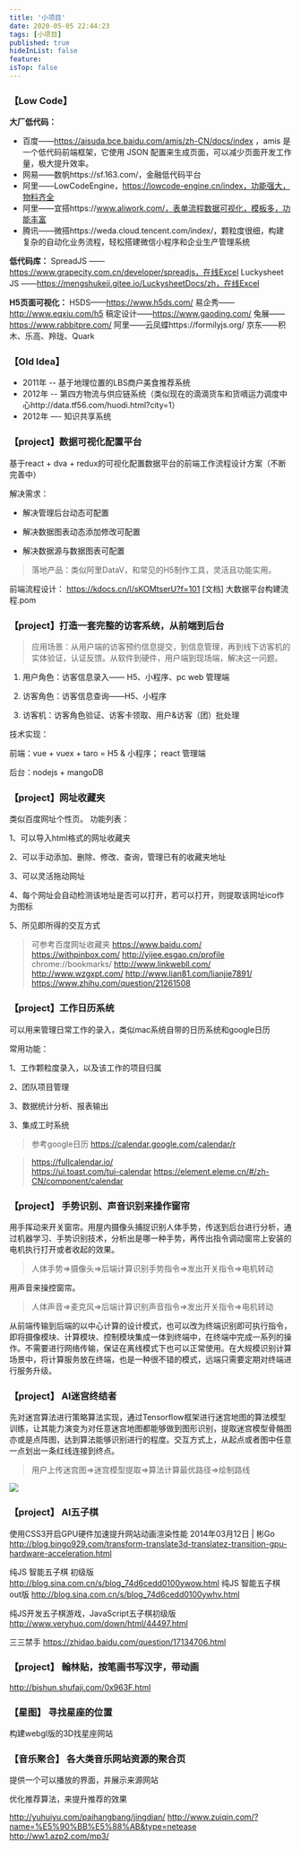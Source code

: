```yaml
---
title: '小项目'
date: 2020-05-05 22:44:23
tags: [小项目]
published: true
hideInList: false
feature: 
isTop: false
---
```

### 【Low Code】

**大厂低代码：**
*  百度——https://aisuda.bce.baidu.com/amis/zh-CN/docs/index ，amis 是一个低代码前端框架，它使用 JSON 配置来生成页面，可以减少页面开发工作量，极大提升效率。
*  网易——数帆https://sf.163.com/，金融低代码平台
*  阿里——LowCodeEngine，https://lowcode-engine.cn/index，功能强大，物料齐全
*  阿里——宜搭https://www.aliwork.com/，表单流程数据可视化，模板多，功能丰富
*  腾讯——微搭https://weda.cloud.tencent.com/index/，颗粒度很细，构建复杂的自动化业务流程，轻松搭建微信小程序和企业生产管理系统

**低代码库：**
SpreadJS ——https://www.grapecity.com.cn/developer/spreadjs，在线Excel
Luckysheet JS ——https://mengshukeji.gitee.io/LuckysheetDocs/zh，在线Excel

**H5页面可视化：**
H5DS——https://www.h5ds.com/
易企秀——http://www.eqxiu.com/h5
稿定设计——https://www.gaoding.com/
兔展——https://www.rabbitpre.com/
阿里——云凤蝶https://formilyjs.org/
京东——积木、乐高、羚珑、Quark

### 【Old Idea】
* 2011年 -- 基于地理位置的LBS商户美食推荐系统
* 2012年 -- 第四方物流与供应链系统（类似现在的滴滴货车和货嘀运力调度中心http://data.tf56.com/huodi.html?city=1）
* 2012年 —- 知识共享系统


### 【project】数据可视化配置平台
基于react + dva + redux的可视化配置数据平台的前端工作流程设计方案（不断完善中）

解决需求：

+ 解决管理后台动态可配置

+ 解决数据图表动态添加修改可配置

+ 解决数据源与数据图表可配置

> 落地产品：类似阿里DataV，和常见的H5制作工具，灵活且功能实用。

前端流程设计：
https://kdocs.cn/l/sKOMtserU?f=101
[文档] 大数据平台构建流程.pom

### 【project】打造一套完整的访客系统，从前端到后台

> 应用场景：从用户端的访客预约信息提交，到信息管理，再到线下访客机的实体验证，认证反馈。从软件到硬件，用户端到现场端，解决这一问题。

1. 用户角色：访客信息录入—— H5、小程序、pc web 管理端

2. 访客角色：访客信息查询——H5、小程序

3. 访客机：访客角色验证、访客卡领取、用户&访客（团）批处理

技术实现：

前端：vue + vuex + taro = H5 & 小程序； react 管理端

后台：nodejs + mangoDB

<!-- 访客系统   会议预定系统   场馆预订系统  圣诞晚会抽票  摇奖系统  商品选购下订单  数据展示定制化平台 -->

<!-- ### 【project】赛车拉力***
实现平台：微信小游戏，实时对战3v3，2v2，个人障碍赛，个人竞速赛

故事一：巴音布鲁克赛道

故事二：罪恶都市赛道

故事伞：乡村赛道

实现技术栈：JS，webscoket，webgl3D，wechat SDK，nodejs，重力场

> 模型设计、技术选型可以参考 https://bruno-simon.com/  ，操控可以参考微信小游戏模式、王者荣耀、吃鸡模式
https://greensock.com/showcase/

 -->

### 【project】网址收藏夹
类似百度网址个性页。
功能列表：

1、可以导入html格式的网址收藏夹

2、可以手动添加、删除、修改、查询，管理已有的收藏夹地址

3、可以灵活拖动网址

4、每个网址会自动检测该地址是否可以打开，若可以打开，则提取该网址ico作为图标

5、所见即所得的交互方式

> 可参考百度网址收藏夹
https://www.baidu.com/
https://withpinbox.com/
http://yijee.esgao.cn/profile
chrome://bookmarks/
http://www.linkwebll.com/
http://www.wzgxpt.com/
http://www.lian81.com/lianjie7891/
https://www.zhihu.com/question/21261508



### 【project】工作日历系统
可以用来管理日常工作的录入，类似mac系统自带的日历系统和google日历

常用功能：

1、工作颗粒度录入，以及该工作的项目归属

2、团队项目管理

3、数据统计分析、报表输出

3、集成工时系统

> 参考google日历
https://calendar.google.com/calendar/r 

> https://fullcalendar.io/  
> https://ui.toast.com/tui-calendar
> https://element.eleme.cn/#/zh-CN/component/calendar
> 

<!-- ### 【project】 精灵盒子

一种集成内置全息投影、AR效果的，正方体，大概45cm * 45cm * 45cm，里面的游戏，可以渲染成为场景，沙盘，建筑或者塔防游戏，可以给人以AR或者全息投影的真实效果，通过内置计算模块和六面投影屏幕，从外向内看到的就是很逼真的场景，用户可以通过手机app、或者游戏手柄来操作里面的人物进行任务闯关，值得实现的游戏有《纪念碑谷》、《生化危机》 -->

### 【project】 手势识别、声音识别来操作窗帘

用手挥动来开关窗帘。用屋内摄像头捕捉识别人体手势，传送到后台进行分析，通过机器学习、手势识别技术，分析出是哪一种手势，再传出指令调动窗帘上安装的电机执行打开或者收起的效果。
> 人体手势=>摄像头=>后端计算识别手势指令=>发出开关指令=>电机转动

用声音来操控窗帘。
> 人体声音=>麦克风=>后端计算识别声音指令=>发出开关指令=>电机转动

从前端传输到后端的以中心计算的设计模式，也可以改为终端识别即可执行指令，即将摄像模块、计算模块、控制模块集成一体到终端中，在终端中完成一系列的操作。不需要进行网络传输，保证在离线模式下也可以正常使用。在大规模识别计算场景中，将计算服务放在终端，也是一种很不错的模式，远端只需要定期对终端进行服务升级。

### 【project】 AI迷宫终结者

先对迷宫算法进行策略算法实现，通过Tensorflow框架进行迷宫地图的算法模型训练，让其能力演变为对任意迷宫地图都能够做到图形识别，提取迷宫模型骨骼图亦或是点阵图，达到算法能够识别进行的程度。交互方式上，从起点或者图中任意一点划出一条红线连接到终点。

> 用户上传迷宫图=>迷宫模型提取=>算法计算最优路径=>绘制路线
<img src="https://img-bbs.csdn.net/upload/201508/04/1438700761_871230.jpg">
<!-- 
https://tensorflow.google.cn/js/models
http://blog.sciencenet.cn/blog-671857-567654.html
https://www.samyzaf.com/ML/rl/qmaze.html  
http://www.webhek.com/apps/PathFinding/
-->

### 【project】 AI五子棋

使用CSS3开启GPU硬件加速提升网站动画渲染性能
2014年03月12日 | 彬Go
http://blog.bingo929.com/transform-translate3d-translatez-transition-gpu-hardware-acceleration.html


纯JS 智能五子棋 初级版 
http://blog.sina.com.cn/s/blog_74d6cedd0100ywow.html
纯JS 智能五子棋 out版 
http://blog.sina.com.cn/s/blog_74d6cedd0100ywhv.html

纯JS开发五子棋游戏，JavaScript五子棋初级版
http://www.veryhuo.com/down/html/44497.html

三三禁手
https://zhidao.baidu.com/question/17134706.html

### 【project】 翰林贴，按笔画书写汉字，带动画

http://bishun.shufaji.com/0x963F.html

### 【星图】 寻找星座的位置

构建webgl版的3D找星座网站

### 【音乐聚合】 各大类音乐网站资源的聚合页

提供一个可以播放的界面，并展示来源网站

优化推荐算法，来提升推荐的效果

http://yuhuiyu.com/paihangbang/jingdian/
http://www.zuiqin.com/?name=%E5%90%BB%E5%88%AB&type=netease
http://ww1.azp2.com/mp3/
